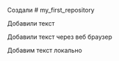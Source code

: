 ﻿Создали # my_first_repository

Добавили текст

Добавили текст через веб браузер

Добавим текст локально 